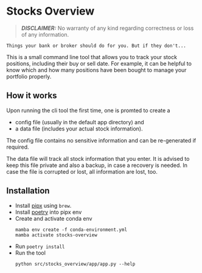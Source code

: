 # Stocks Overview

> **_DISCLAIMER:_**  No warranty of any kind regarding correctness or loss of any information.

```text
Things your bank or broker should do for you. But if they don't...
```

This is a small command line tool that allows you to track your stock positions, including their buy or sell date.
For example, it can be helpful to know which and how many positions have been bought to manage your portfolio properly.

## How it works

Upon running the cli tool the first time, one is promted to create a

* config file (usually in the default app directory) and
* a data file (includes your actual stock information).

The config file contains no sensitive information and can be re-generated if required.

The data file will track all stock information that you enter. It is advised to keep this file private and also a
backup, in case a recovery is needed.
In case the file is corrupted or lost, all information are lost, too.


## Installation

* Install [pipx](https://pipx.pypa.io/stable/installation/) using `brew`.
* Install [poetry](https://python-poetry.org/docs/#installation) into pipx env
* Create and activate conda env
    ```shell
    mamba env create -f conda-environment.yml
    mamba activate stocks-overview
    ```
* Run `poetry install`
* Run the tool
    ```shell
    python src/stocks_overview/app/app.py --help
    ```
